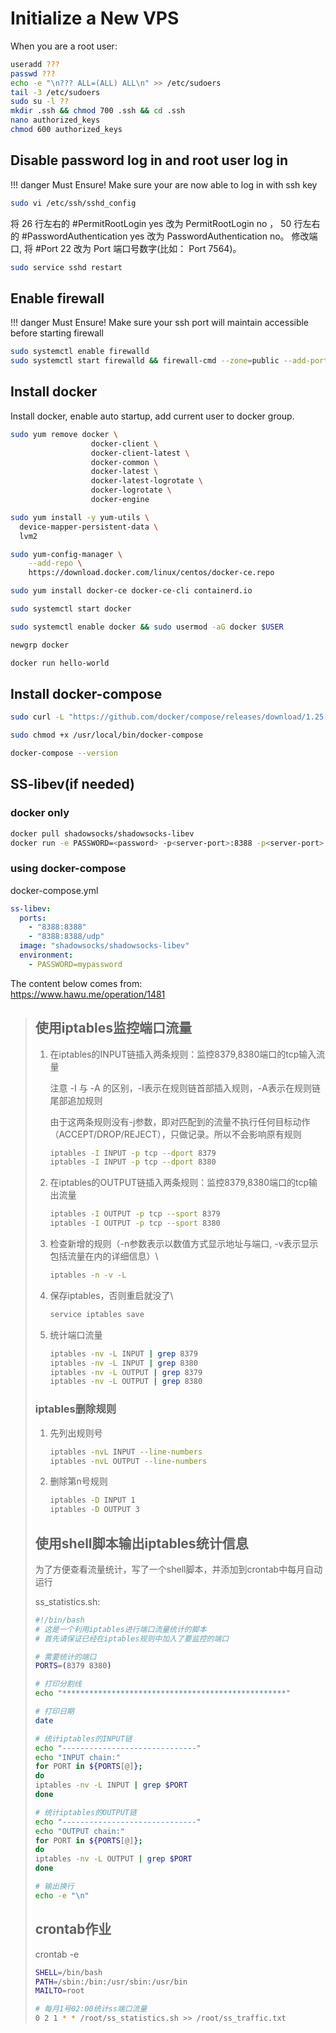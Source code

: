 # Initialize a New VPS
When you are a root user:


```bash
useradd ???
passwd ???
echo -e "\n??? ALL=(ALL) ALL\n" >> /etc/sudoers
tail -3 /etc/sudoers
sudo su -l ??
mkdir .ssh && chmod 700 .ssh && cd .ssh
nano authorized_keys
chmod 600 authorized_keys
```



## Disable password log in and root user log in

!!! danger Must Ensure!
    Make sure your are now able to log in with ssh key

```bash
sudo vi /etc/ssh/sshd_config
```

将 26 行左右的 #PermitRootLogin yes 改为 PermitRootLogin no ，
50 行左右的 #PasswordAuthentication yes 改为 PasswordAuthentication no。
修改端口, 将 #Port 22 改为 Port 端口号数字(比如： Port 7564)。

```bash
sudo service sshd restart
```

## Enable firewall

!!! danger Must Ensure!
    Make sure your ssh port will maintain accessible before starting firewall

```bash
sudo systemctl enable firewalld 
sudo systemctl start firewalld && firewall-cmd --zone=public --add-port=22/tcp --permanent && firewall-cmd --reload
```

## Install docker

Install docker, enable auto startup, add current user to docker group.

```bash
sudo yum remove docker \
                  docker-client \
                  docker-client-latest \
                  docker-common \
                  docker-latest \
                  docker-latest-logrotate \
                  docker-logrotate \
                  docker-engine

sudo yum install -y yum-utils \
  device-mapper-persistent-data \
  lvm2

sudo yum-config-manager \
    --add-repo \
    https://download.docker.com/linux/centos/docker-ce.repo

sudo yum install docker-ce docker-ce-cli containerd.io

sudo systemctl start docker

sudo systemctl enable docker && sudo usermod -aG docker $USER

newgrp docker 

docker run hello-world
```

## Install docker-compose

```bash
sudo curl -L "https://github.com/docker/compose/releases/download/1.25.4/docker-compose-$(uname -s)-$(uname -m)" -o /usr/local/bin/docker-compose

sudo chmod +x /usr/local/bin/docker-compose

docker-compose --version
```

## SS-libev(if needed)

### docker only

```bash
docker pull shadowsocks/shadowsocks-libev
docker run -e PASSWORD=<password> -p<server-port>:8388 -p<server-port>:8388/udp -d shadowsocks/shadowsocks-libev
```

### using docker-compose

docker-compose.yml
```yaml
ss-libev:
  ports:
    - "8388:8388"
    - "8388:8388/udp"
  image: "shadowsocks/shadowsocks-libev"
  environment:
    - PASSWORD=mypassword
```
The content below comes from:\
https://www.hawu.me/operation/1481


> ## 使用iptables监控端口流量
> 
> 1. 在iptables的INPUT链插入两条规则：监控8379,8380端口的tcp输入流量
> 
>     注意 -I 与 -A 的区别，-I表示在规则链首部插入规则，-A表示在规则链尾部追加规则
>
>     由于这两条规则没有-j参数，即对匹配到的流量不执行任何目标动作（ACCEPT/DROP/REJECT），只做记录。所以不会影响原有规则
> 
>     ```bash
>     iptables -I INPUT -p tcp --dport 8379
>     iptables -I INPUT -p tcp --dport 8380
>     ```
> 
> 2. 在iptables的OUTPUT链插入两条规则：监控8379,8380端口的tcp输出流量
> 
>     ```bash    
>     iptables -I OUTPUT -p tcp --sport 8379
>     iptables -I OUTPUT -p tcp --sport 8380
>     ```
>
> 3. 检查新增的规则（-n参数表示以数值方式显示地址与端口, -v表示显示包括流量在内的详细信息）\
>     ```bash
>     iptables -n -v -L
>     ```
> 
> 4. 保存iptables，否则重启就没了\
>     ```bash
>     service iptables save
>     ```
> 
> 5. 统计端口流量
>     ```bash
>     iptables -nv -L INPUT | grep 8379
>     iptables -nv -L INPUT | grep 8380
>     iptables -nv -L OUTPUT | grep 8379
>     iptables -nv -L OUTPUT | grep 8380
>     ```
> 
> ### iptables删除规则
> 
> 1. 先列出规则号
>     ```bash
>     iptables -nvL INPUT --line-numbers
>     iptables -nvL OUTPUT --line-numbers
>     ```
> 2. 删除第n号规则
>     ```bash
>     iptables -D INPUT 1
>     iptables -D OUTPUT 3
>     ```
> ## 使用shell脚本输出iptables统计信息
> 
> 为了方便查看流量统计，写了一个shell脚本，并添加到crontab中每月自动运行
> 
> 
> ss_statistics.sh:
>   ```bash
> #!/bin/bash
> # 这是一个利用iptables进行端口流量统计的脚本
> # 首先请保证已经在iptables规则中加入了要监控的端口
> 
> # 需要统计的端口
> PORTS=(8379 8380)
> 
> # 打印分割线
> echo "**************************************************"
> 
> # 打印日期
> date
> 
> # 统计iptables的INPUT链
> echo "------------------------------"
> echo "INPUT chain:"
> for PORT in ${PORTS[@]};
> do
> iptables -nv -L INPUT | grep $PORT
> done
> 
> # 统计iptables的OUTPUT链
> echo "------------------------------"
> echo "OUTPUT chain:"
> for PORT in ${PORTS[@]};
> do
> iptables -nv -L OUTPUT | grep $PORT
> done
> 
> # 输出换行
> echo -e "\n"
> ```
> 
> ## crontab作业
> 
> crontab -e
> 
> ```bash
> SHELL=/bin/bash
> PATH=/sbin:/bin:/usr/sbin:/usr/bin
> MAILTO=root
> 
> # 每月1号02:00统计ss端口流量
> 0 2 1 * * /root/ss_statistics.sh >> /root/ss_traffic.txt
> ```